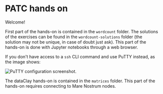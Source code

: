 
# PATC hands on

Welcome!

First part of the hands-on is contained in the `wordcount` folder. The solutions of the exercises can be found in the `wordcount-solutions` folder (the solution may not be unique, in case of doubt just ask). This part of the hands-on is done with Jupyter notebooks through a web browser.

If you don't have access to a `ssh` CLI command and use PuTTY instead, as the image shows:

![PuTTY configuration screenshot](PuTTY-portfwd.png).

The dataClay hands-on is contained in the `matrices` folder. This part of the hands-on requires connecting to Mare Nostrum nodes.
